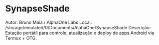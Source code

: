 # SynapseShade
Autor: Bruno Maia / AlphaOne Labs
Local: /storage/emulated/0/Documents/AlphaOne/SynapseShade
Descrição: Estação portátil para controle, atualização e deploy de apps Android via Termux + OTG.
